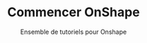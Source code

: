 ---
layout: documentation
hide_hero: false
hero_image: image.png
hero_darken: true
image: image.png
component_toc: true
doc_header: true
type: tuto

title: Commencer OnShape
subtitle: Ensemble de tutoriels pour Onshape
description: 
external_link: ../../pages/onshape-tutorials
---